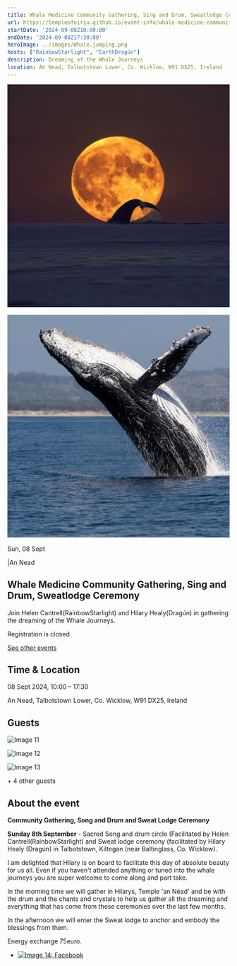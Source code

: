 ```yaml
---
title: Whale Medicine Community Gathering, Sing and Drum, Sweatlodge Ceremony | Temple of Éiriú - Ce
url: https://templeofeiriu.github.io/event-info/whale-medicine-community-gathering-sing-and-drum-sweatlodge-ceremony
startDate: '2024-09-08Z10:00:00'
endDate: '2024-09-08Z17:30:00'
heroImage: ../images/Whale.jumping.png
hosts: ["RainbowStarlight", "EarthDragún"]
description: Dreaming of the Whale Journeys
location: An Nead, Talbotstown Lower, Co. Wicklow, W91 DX25, Ireland
---
```


![Image 9: Whale Medicine Community Gathering, Sing and Drum, Sweatlodge Ceremony](../images/Whaletailmoon.jpg)

![Image 10: Whale Medicine Community Gathering, Sing and Drum, Sweatlodge Ceremony](../images/Whale.jumping.png)

Sun, 08 Sept

|An Nead

## Whale Medicine Community Gathering, Sing and Drum, Sweatlodge Ceremony

Join Helen Cantrell(RainbowStarlight) and Hilary Healy(Dragún) in gathering the dreaming of the Whale Journeys.

Registration is closed

[See other events](https://templeofeiriu.github.io/)

Time & Location
---------------

08 Sept 2024, 10:00 – 17:30

An Nead, Talbotstown Lower, Co. Wicklow, W91 DX25, Ireland

Guests
------

![Image 11](https://templeofeiriu.github.io/event-info/whale-medicine-community-gathering-sing-and-drum-sweatlodge-ceremony)

![Image 12](https://templeofeiriu.github.io/event-info/whale-medicine-community-gathering-sing-and-drum-sweatlodge-ceremony)

![Image 13](https://templeofeiriu.github.io/event-info/whale-medicine-community-gathering-sing-and-drum-sweatlodge-ceremony)

\+ 4 other guests

About the event
---------------

**Community Gathering, Song and Drum and Sweat Lodge Ceremony**

**Sunday 8th September** - Sacred Song and drum circle (Facilitated by Helen Cantrell(RainbowStarlight) and Sweat lodge ceremony (facilitated by Hilary Healy (Dragún) in Talbotstown, Kiltegan (near Baltinglass, Co. Wicklow).

I am delighted that Hilary is on board to facilitate this day of absolute beauty for us all. Even if you haven't attended anything or tuned into the whale journeys you are super welcome to come along and part take.

In the morning time we will gather in Hilarys, Temple 'an Néad' and be with the drum and the chants and crystals to help us gather all the dreaming and everything that has come from these ceremonies over the last few months.

In the afternoon we will enter the Sweat lodge to anchor and embody the blessings from them.

Energy exchange 75euro.


*   [![Image 14: Facebook](https://templeofeiriu.github.io/event-info/whale-medicine-community-gathering-sing-and-drum-sweatlodge-ceremony)](https://www.facebook.com/templeofeiriu)


